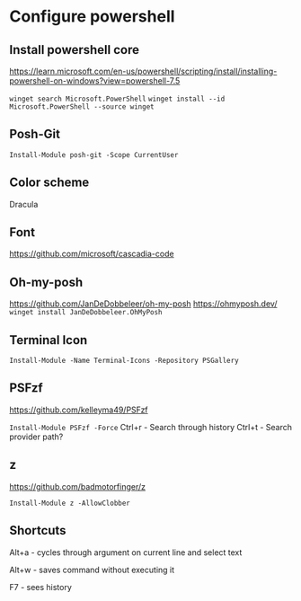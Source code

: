 # Configure powershell

## Install powershell core
https://learn.microsoft.com/en-us/powershell/scripting/install/installing-powershell-on-windows?view=powershell-7.5

`winget search Microsoft.PowerShell`
`winget install --id Microsoft.PowerShell --source winget`

## Posh-Git

`Install-Module posh-git -Scope CurrentUser`

## Color scheme

Dracula

## Font

https://github.com/microsoft/cascadia-code

## Oh-my-posh

https://github.com/JanDeDobbeleer/oh-my-posh
https://ohmyposh.dev/
`winget install JanDeDobbeleer.OhMyPosh`

## Terminal Icon

`Install-Module -Name Terminal-Icons -Repository PSGallery`

## PSFzf
https://github.com/kelleyma49/PSFzf

`Install-Module PSFzf -Force`
Ctrl+r - Search through history
Ctrl+t - Search provider path?

## z
https://github.com/badmotorfinger/z

`Install-Module z -AllowClobber`

## Shortcuts

Alt+a - cycles through argument on current line and select text

Alt+w - saves command without executing it

F7 - sees history

